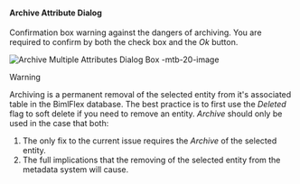#### Archive Attribute Dialog

Confirmation box warning against the dangers of archiving.  You are required to confirm by both the check box and the *Ok* button.

![Archive Multiple Attributes Dialog Box -mtb-20-image](images/bimlflex-app-dialog-archive-attribute-list.png "Archive Multiple Attributes Dialog Box")

>[!WARNING]
> Archiving is a permanent removal of the selected entity from it's associated table in the BimlFlex database.  The best practice is to first use the *Deleted* flag to soft delete if you need to remove an entity.  *Archive* should only be used in the case that both:
>
> 1. The only fix to the current issue requires the *Archive* of the selected entity.
> 2. The full implications that the removing of the selected entity from the metadata system will cause.
